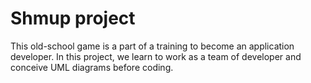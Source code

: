 # Shmup project

This old-school game is a part of a training to become an application developer. In this project, we learn to work as a team of developer and conceive UML diagrams before coding.